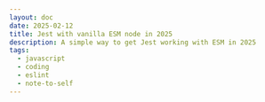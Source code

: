 ```yaml
---
layout: doc
date: 2025-02-12
title: Jest with vanilla ESM node in 2025
description: A simple way to get Jest working with ESM in 2025
tags:
  - javascript
  - coding
  - eslint
  - note-to-self
---
```


<Title />

As usual this is post is more of a note to self, but I hope it helps you too. While I love Jest,
I have found that setting up Jest can be a bit painful. For complex setups (jsdom etc), I understand that some work is necessary. For simple setups, especially vanilla ESM node, I think it should be easier - and it is if you actually read the documentation or this post!

What completely threw me off was the fact that the [documentation on ESM](https://jestjs.io/docs/ecmascript-modules) mentions that you need to use `--experimental-vm-modules` to run Jest with ESM modules. I - incorrectly - assumed that this was no longer necessary with newer node versions. 

However, Jest relies on the flag being present to enable its own ESM support. So, here's the most basic way to get Jest working with ESM:

```json5{4,7,11}
//package.json
{
  //...
  "type": "module",
  // ...
  "scripts": {
    "test": "node --experimental-vm-modules node_modules/jest/bin/jest"
    //even required for newer node versions
  },
  "devDependencies": {
    "jest": "^29.7.0"
    // no other dependencies needed!
  }
}
```

```javascript
//jest.config.js
export default {
  testEnvironment: 'node',
  testMatch: ['<rootDir>/tests/**/*.test.js'],
  transform: {}
}
```
That's it now you can run `npm test` or `npm run test` and Jest will run your tests with ESM support.

<Comment />
